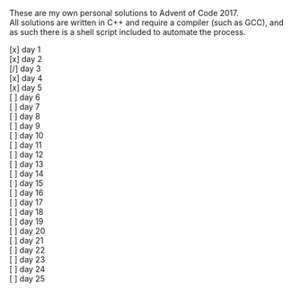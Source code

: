 These are my own personal solutions to Advent of Code 2017.  
All solutions are written in C++ and require a compiler (such as GCC), and as such there is a shell script included to automate the process.  

[x] day 1  
[x] day 2  
[/] day 3  
[x] day 4  
[x] day 5  
[ ] day 6  
[ ] day 7  
[ ] day 8  
[ ] day 9  
[ ] day 10  
[ ] day 11  
[ ] day 12  
[ ] day 13  
[ ] day 14  
[ ] day 15  
[ ] day 16  
[ ] day 17  
[ ] day 18  
[ ] day 19  
[ ] day 20  
[ ] day 21  
[ ] day 22  
[ ] day 23  
[ ] day 24  
[ ] day 25  
